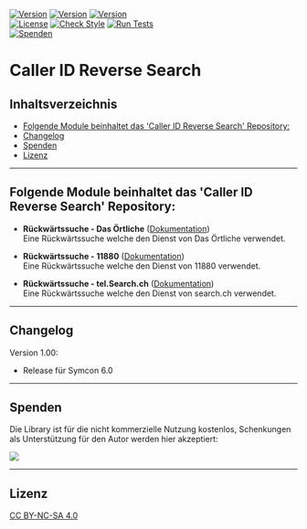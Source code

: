 [![Version](https://img.shields.io/badge/Symcon-PHPModul-red.svg)](https://www.symcon.de/service/dokumentation/entwicklerbereich/sdk-tools/sdk-php/)
[![Version](https://img.shields.io/badge/Modul%20Version-1.00-blue.svg)]()
[![Version](https://img.shields.io/badge/Symcon%20Version-6.0%20%3E-green.svg)](https://community.symcon.de/t/ip-symcon-6-0-testing/44478)  
[![License](https://img.shields.io/badge/License-CC%20BY--NC--SA%204.0-green.svg)](https://creativecommons.org/licenses/by-nc-sa/4.0/)
[![Check Style](https://github.com/Nall-chan/Caller_ID_Reverse_Search/workflows/Check%20Style/badge.svg)](https://github.com/Nall-chan/Caller_ID_Reverse_Search/actions) [![Run Tests](https://github.com/Nall-chan/Caller_ID_Reverse_Search/workflows/Run%20Tests/badge.svg)](https://github.com/Nall-chan/Caller_ID_Reverse_Search/actions)  
[![Spenden](https://www.paypalobjects.com/de_DE/DE/i/btn/btn_donate_SM.gif)](#spenden)  

# Caller ID Reverse Search  <!-- omit in toc -->

## Inhaltsverzeichnis <!-- omit in toc -->

- [Folgende Module beinhaltet das 'Caller ID Reverse Search' Repository:](#folgende-module-beinhaltet-das-caller-id-reverse-search-repository)
- [Changelog](#changelog)
- [Spenden](#spenden)
- [Lizenz](#lizenz)

----------
## Folgende Module beinhaltet das 'Caller ID Reverse Search' Repository:  

- __Rückwärtssuche - Das Örtliche__ ([Dokumentation](RueckwaertssucheDasOertliche/README.md))  
	Eine Rückwärtssuche welche den Dienst von Das Örtliche verwendet.  

- __Rückwärtssuche - 11880__ ([Dokumentation](Rueckwaertssuche11880/README.md))  
	Eine Rückwärtssuche welche den Dienst von 11880 verwendet.  

- __Rückwärtssuche - tel.Search.ch__ ([Dokumentation](RueckwaertssucheTelSearchCH/README.md))  
	Eine Rückwärtssuche welche den Dienst von search.ch verwendet.  

----------
## Changelog

Version 1.00:  
- Release für Symcon 6.0  

----------
## Spenden  
  
  Die Library ist für die nicht kommerzielle Nutzung kostenlos, Schenkungen als Unterstützung für den Autor werden hier akzeptiert:  

<a href="https://www.paypal.com/cgi-bin/webscr?cmd=_s-xclick&hosted_button_id=G2SLW2MEMQZH2" target="_blank"><img src="https://www.paypalobjects.com/de_DE/DE/i/btn/btn_donate_LG.gif" border="0" /></a>

----------
## Lizenz  

[CC BY-NC-SA 4.0](https://creativecommons.org/licenses/by-nc-sa/4.0/)  
